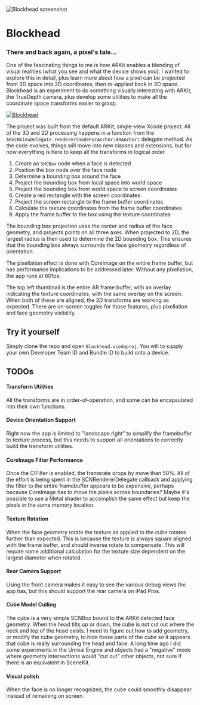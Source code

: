 ![Blockhead screenshot](https://repository-images.githubusercontent.com/278496055/e32ddd00-c50a-11ea-8008-9e611456365b)

# Blockhead
### There and back again, a pixel's tale...

One of the fascinating things to me is how ARKit enables a blending of visual realities (what you see and what the device shows you). I wanted to explore this in detail, plus learn more about how a pixel can be projected from 3D space into 2D coordinates, then re-applied back in 3D space. Blockhead is an experiment to do something visually interesting with ARKit, the TrueDepth camera, plus develop some utilities to make all the coordinate space transforms easier to grasp.

[![Blockhead](https://yt-embed.herokuapp.com/embed?v=qv_Cb7TkmHQ)](https://www.youtube.com/watch?v=qv_Cb7TkmHQ "Blockhead")

The project was built from the default ARKit, single-view Xcode project. All of the 3D and 2D processing happens in a function from the `ARSCNViewDelegate.renderer(nodeForAnchor:ARAnchor)` delegate method. As the code evolves, things will move into new classes and extensions, but for now everything is here to keep all the transforms in logical order.

1. Create an `SNCBox` node when a face is detected
1. Position the box node over the face node
1. Determine a bounding box around the face
1. Project the bounding box from local space into world space
1. Project the bounding box from world space to screen coordinates
1. Create a red rectangle with the screen coordinates
1. Project the screen rectangle to the frame buffer coordinates
1. Calculate the texture coordinates from the frame buffer coordinates
1. Apply the frame buffer to the box using the texture coordinates

The bounding box projection uses the center and radius of the face geometry, and projects points on all three axes. When projected to 2D, the largest radius is then used to determine the 2D bounding box. This ensures that the bounding box always surrounds the face geometry regardless of orientation.

The pixellation effect is done with CoreImage on the entire frame buffer, but has performance implications to be addressed later. Without any pixellation, the app runs at 60fps.

The top left thumbnail is the entire AR frame buffer, with an overlay indicating the texture coordinates, with the same overlay on the screen. When both of these are aligned, the 2D transforms are working as expected. There are on-screen toggles for those features, plus pixellation and face geometry visibility.

## Try it yourself
Simply clone the repo and open `Blockhead.xcodeproj`. You will to supply your own Developer Team ID and Bundle ID to build onto a device.

## TODOs

#### Transform Utilities
All the transforms are in order-of-operation, and some can be encapsulated into their own functions.

#### Device Orientation Support
Right now the app is limited to "landscape right" to simplify the framebuffer to texture process, but this needs to support all orientations to correctly build the transform utilities.

#### CoreImage Filter Performance
Once the CIFilter is enabled, the framerate drops by move than 50%. All of the effort is being spent in the SCNRendererDelegate callback and applying the filter to the entire framebuffer appears to be expensive, perhaps because CoreImage has to move the pixels across boundaries? Maybe it's possible to use a Metal shader to accomplish the same effect but keep the pixels in the same memory location.

#### Texture Rotation
When the face geometry rotate the texture as applied to the cube rotates further than expected. This is because the texture is always square aligned with the frame buffer, and should inverse rotate to compensate. This will require some additional calculation for the texture size dependent on the largest diameter when rotated.

#### Rear Camera Support
Using the front camera makes it easy to see the various debug views the app has, but this should support the rear camera on iPad Pros.

#### Cube Model Culling
The cube is a very simple SCNBox bound to the ARKit detected face geometry. When the head tilts up or down, the cube is not cut out where the neck and top of the head exists. I need to figure out how to add geometry, or modify the cube geometry, to hide those parts of the cube so it appears that cube is really surrounding the head and face. A long time ago I did some experiments in the Unreal Engine and objects had a "negative" mode where geometry intersections would "cut out" other objects, not sure if there is an equivalent in SceneKit.

#### Visual polish
When the face is no longer recognized, the cube could smoothly disappear instead of remaining on screen.

